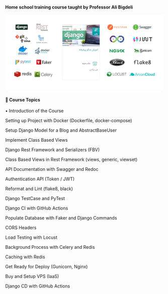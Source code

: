 #### Home school training course taught by Professor Ali Bigdeli

![alt text](docs/193206907-8a98755f-37b3-4a53-82c2-936e7aea69d5.jpg)


#### 📘 Course Topics

• Introduction of the Course 

Setting up Project with Docker (Dockerfile, docker-compose)

Setup Django Model for a Blog and AbstractBaseUser

Implement Class Based Views

Django Rest Framework and Serializers (FBV)

Class Based Views in Rest Framework (views, generic, viewset)

API Documentation with Swagger and Redoc

Authentication API (Token / JWT)

Reformat and Lint (flake8, black)

Django TestCase and PyTest

Django CI with GitHub Actions

Populate Database with Faker and Django Commands

CORS Headers

Load Testing with Locust

Background Process with Celery and Redis

Caching with Redis

Get Ready for Deploy (Gunicorn, Nginx)

Buy and Setup VPS (IaaS)

Django CD with GitHub Actions
